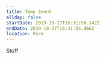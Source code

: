 ```yaml
---
title: Temp Event
allday: false
startDate: 2019-10-27T16:31:56.342Z
endDate: 2019-10-27T16:31:56.366Z
location: Here
---
```

Stuff
